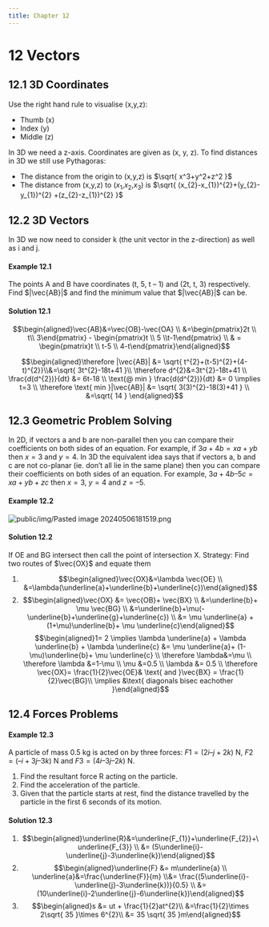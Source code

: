 ```yaml
---
title: Chapter 12
---
```

# 12 Vectors
## 12.1 3D Coordinates

Use the right hand rule to visualise (x,y,z):
- Thumb (x)
- Index (y)
- Middle (z)

In 3D we need a z-axis.
Coordinates are given as (x, y, z). To find distances in 3D we still use Pythagoras:
- The distance from the origin to (x,y,z) is $\sqrt{ x^3+y^2+z^2 }$
- The distance from (x,y,z) to ($x_{1}$,$x_{2}$,$x_{3}$) is $\sqrt{ (x_{2}-x_{1})^{2}+(y_{2}-y_{1})^{2} +(z_{2}-z_{1})^{2} }$

## 12.2 3D Vectors
In 3D we now need to consider k (the unit vector in the z-direction) as well as i and j.
#### Example 12.1
The points A and B have coordinates (t, 5, t – 1) and (2t, t, 3) respectively. Find $|\vec{AB}|$ and find the minimum value that $|\vec{AB}|$ can be.

#### Solution 12.1
$$\begin{aligned}\vec{AB}&=\vec{OB}-\vec{OA} \\ &=\begin{pmatrix}2t \\ t\\ 3\end{pmatrix} - \begin{pmatrix}t \\ 5 \\t-1\end{pmatrix} \\ & = \begin{pmatrix}t \\ t-5 \\ 4-t\end{pmatrix}\end{aligned}$$

$$\begin{aligned}\therefore |\vec{AB}| &= \sqrt{ t^{2}+(t-5)^{2}+(4-t)^{2}}\\&=\sqrt{ 3t^{2}-18t+41 }\\ \therefore d^{2}&=3t^{2}-18t+41 \\ \frac{d(d^{2})}{dt} &= 6t-18 \\ \text{@ min } \frac{d(d^{2})}{dt} &= 0 \implies t=3 \\ \therefore \text{ min }|\vec{AB}| &= \sqrt{ 3(3)^{2}-18(3)+41 } \\ &=\sqrt{ 14 }
\end{aligned}$$
## 12.3 Geometric Problem Solving
In 2D, if vectors a and b are non-parallel then you can compare their coefficients on both sides of an equation. For example, if $3a + 4b = xa + yb$ then $x = 3$ and $y = 4$.
In 3D the equivalent idea says that if vectors a, b and c are not co-planar (ie. don’t all lie in the same plane) then you can compare their coefficients on both sides of an equation. For example, $3a + 4b – 5c = xa + yb + zc$ then $x = 3$, $y = 4$ and $z = –5$.

#### Example 12.2
![public/img/Pasted image 20240506181519.png](img/math/book-2/22.png)

#### Solution 12.2
If OE and BG intersect then call the point of intersection X. Strategy: Find two routes of $\vec{OX}$ and equate them

1. $$\begin{aligned}\vec{OX}&=\lambda \vec{OE} \\ &=\lambda(\underline{a}+\underline{b}+\underline{c})\end{aligned}$$
2. $$\begin{aligned}\vec{OX} &= \vec{OB}+ \vec{BX} \\ &=\underline{b}+ \mu \vec{BG} \\ &=\underline{b}+\mu(-\underline{b}+\underline{g}+\underline{c}) \\ &= \mu \underline{a} + (1+\mu)\underline{b}+ \mu \underline{c}\end{aligned}$$
$$\begin{aligned}1= 2 \implies \lambda \underline{a} + \lambda \underline{b} + \lambda \underline{c} &= \mu \underline{a}+ (1-\mu)\underline{b}+ \mu \underline{c} \\ \therefore \lambda&=\mu \\ \therefore \lambda &=1-\mu \\ \mu &=0.5 \\ \lambda &= 0.5 \\ \therefore \vec{OX}= \frac{1}{2}\vec{OE}& \text{ and  }\vec{BX} = \frac{1}{2}\vec{BG}\\ \implies &\text{ diagonals bisec eachother }\end{aligned}$$
## 12.4 Forces Problems

#### Example 12.3
A particle of mass 0.5 kg is acted on by three forces: $F1 = (2i – j + 2k)$ N, $F2 = (–i + 3j – 3k)$ N and $F3 = (4i – 3j – 2k)$ N.
1) Find the resultant force R acting on the particle.
2) Find the acceleration of the particle.
3) Given that the particle starts at rest, find the distance travelled by the particle in the first 6 seconds of its motion.

#### Solution 12.3 
1) $$\begin{aligned}\underline{R}&=\underline{F_{1}}+\underline{F_{2}}+\underline{F_{3}} \\ &= (5\underline{i}-\underline{j}-3\underline{k})\end{aligned}$$
2) $$\begin{aligned}\underline{F} &= m\underline{a} \\ \underline{a}&=\frac{\underline{F}}{m} \\&= \frac{(5\underline{i}-\underline{j}-3\underline{k})}{0.5} \\ &=(10\underline{i}-2\underline{j}-6\underline{k})\end{aligned}$$
3) $$\begin{aligned}s &= ut + \frac{1}{2}at^{2}\\ &=\frac{1}{2}\times 2\sqrt{ 35 }\times 6^{2}\\ &= 35 \sqrt{ 35 }m\end{aligned}$$